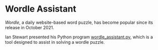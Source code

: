 # Wordle Assistant

*Wordle*, a daily website-based word puzzle, has become popular since its release in October 2021.

Ian Stewart presented his Python program [wordle_assistant.py](/2022-02-14/wordle_assistant.py), which is a tool designed to assist in solving a wordle puzzle.
